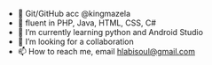 - 👋 Git/GitHub acc @kingmazela
- 👀 fluent in PHP, Java, HTML, CSS, C#
- 🌱 I’m currently learning python and Android Studio
- 💞️ I’m looking for a collaboration
- 📫 How to reach me, email hlabisoul@gmail.com

<!---
kingmazela/kingmazela is a ✨ special ✨ repository because its `README.md` (this file) appears on your GitHub profile.
You can click the Preview link to take a look at your changes.
--->

